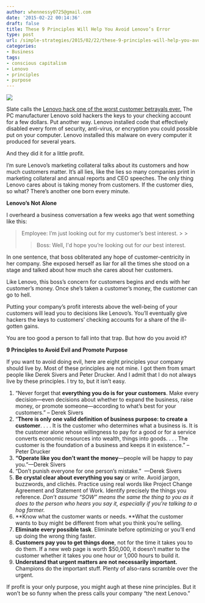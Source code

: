 ```yaml
---
author: whennessy0725@gmail.com
date: '2015-02-22 00:14:36'
draft: false
title: These 9 Principles Will Help You Avoid Lenovo’s Error
type: post
url: /simple-strategies/2015/02/22/these-9-principles-will-help-you-avoid-lenovos-error
categories:
- Business
tags:
- conscious capitalism
- Lenovo
- principles
- purpose
---
```


![](http://static1.squarespace.com/static/56c87f52356fb0ec8c23c9b7/56d09050d9fd567b5dd38d8b/56d0905ad9fd567b5dd38ef2/1456509803530/LENOVO.png)

  



Slate calls the [Lenovo hack one of the worst customer betrayals ever.](http://www.slate.com/articles/technology/bitwise/2015/02/lenovo_superfish_scandal_why_it_s_one_of_the_worst_consumer_computing_screw.html)
The PC manufacturer Lenovo sold hackers the keys to your checking account for a few dollars. Put another way. Lenovo installed code that effectively disabled every form of security, anti-virus, or encryption you could possible put on your computer. Lenovo installed this malware on every computer it produced for several years.




And they did it for a little profit.




I’m sure Lenovo’s marketing collateral talks about its customers and how much customers matter. It’s all lies, like the lies so many companies print in marketing collateral and annual reports and CEO speeches. The only thing Lenovo cares about is taking money from customers. If the customer dies, so what? There’s another one born every minute.




**Lenovo’s Not Alone**




I overheard a business conversation a few weeks ago that went something like this:




<blockquote>Employee: I’m just looking out for my customer’s best interest.
> 
> 

> 
> Boss: Well, I'd hope you’re looking out for _our_ best interest.
> 
> </blockquote>




In one sentence, that boss obliterated any hope of customer-centricity in her company. She exposed herself as liar for all the times she stood on a stage and talked about how much she cares about her customers.




Like Lenovo, this boss’s concern for customers begins and ends with her customer’s money. Once she’s taken a customer’s money, the customer can go to hell.




Putting your company’s profit interests above the well-being of your customers will lead you to decisions like Lenovo’s. You’ll eventually give hackers the keys to customers’ checking accounts for a share of the ill-gotten gains.




You are too good a person to fall into that trap. But how do you avoid it?




**9 Principles to Avoid Evil and Promote Purpose**




If you want to avoid doing evil, here are eight principles your company should live by. Most of these principles are not mine. I got them from smart people like Derek Sivers and Peter Drucker. And I admit that I do not always live by these principles. I try to, but it isn’t easy.





  1. “Never forget that **everything you do is for your customers**. Make every decision—even decisions about whether to expand the business, raise money, or promote someone—according to what’s best for your customers.” – Derek Sivers
  2. “**There is only one valid definition of business purpose: to create a customer**. . . . It is the customer who determines what a business is. It is the customer alone whose willingness to pay for a good or for a service converts economic resources into wealth, things into goods. . . . The customer is the foundation of a business and keeps it in existence.” – Peter Drucker
  3. **“Operate like you don’t want the money**—people will be happy to pay you.”—Derek Sivers
  4. “Don’t punish everyone for one person’s mistake.”  —Derek Sivers
  5. **Be crystal clear about everything you say** or write. Avoid jargon, buzzwords, and clichés. Practice using real words like Project Change Agreement and Statement of Work. Identify precisely the things you reference. _Don’t assume “SOW” means the same the thing to you as it does to the person who hears you say it, especially if you’re talking to a hog farmer._
  6. **Know what the customer wants or needs. **What the customer wants to buy might be different from what you think you’re selling.
  7. **Eliminate every possible task**. Eliminate before optimizing or you’ll end up doing the wrong thing faster.
  8. **Customers pay you to get things done**, not for the time it takes you to do them. If a new web page is worth $50,000, it doesn’t matter to the customer whether it takes you one hour or 1,000 hours to build it.
  9. **Understand that urgent matters are not necessarily important.** Champions do the important stuff. Plenty of also-rans scramble over the urgent.



If profit is your only purpose, you might augh at these nine principles. But it won’t be so funny when the press calls your company “the next Lenovo.”
